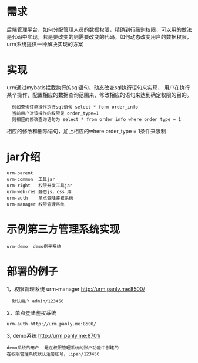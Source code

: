 # 需求
后端管理平台，如何分配管理人员的数据权限，精确到行级别权限，可以用的做法是代码中实现，若是要改变的则需要改变的代码，如何动态改变用户的数据权限，urm系统提供一种解决实现的方案

# 实现
urm通过mybatis拦截执行的sql语句，动态改变sql执行语句来实现，
用户在执行某个操作，配置相应的数据查询范围来，修改相应的语句来达到确定权限的目的。

      例如查询订单操作执行sql语句 select * form order_info 
      当前用户对该操作的权限是 order_type=1
      则相应的修改查询语句为 select * from order_info where order_type = 1

相应的修改和删除语句，加上相应的where order_type = 1条件来限制

# jar介绍

    urm-parent
    urm-common  工具jar
    urm-right   权限开发工具jar
    urm-web-res 静态js，css 库
    urm-auth    单点登陆鉴权系统
    urm-manager 权限管理系统
 
# 示例第三方管理系统实现
    urm-demo  demo例子系统

# 部署的例子

1，权限管理系统 urm-manager   http://urm.panly.me:8500/
      
      默认用户 admin/123456
  
2，单点登陆鉴权系统
  
    urm-auth http://urm.panly.me:8500/
  
3, demo系统        http://urm.panly.me:8701/
  
    demo系统的用户  是在权限管理系统的账户功能中创建的
    在权限管理系统默认注册账号，lipan/123456



 

  
  
  
  


 
 

  
